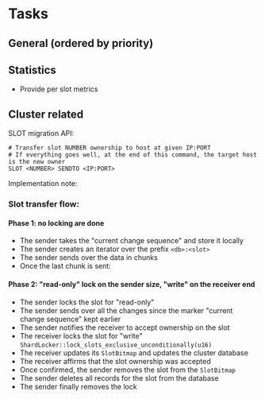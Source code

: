 # Tasks

## General (ordered by priority)


## Statistics

- Provide per slot metrics

## Cluster related

SLOT migration API:

```
# Transfer slot NUMBER ownership to host at given IP:PORT
# If everything goes well, at the end of this command, the target host is the new owner
SLOT <NUMBER> SENDTO <IP:PORT>
```


Implementation note:

### Slot transfer flow:

#### Phase 1: no locking are done

- The sender takes the "current change sequence" and store it locally
- The sender creates an iterator over the prefix `<db>:<slot>`
- The sender sends over the data in chunks
- Once the last chunk is sent:

#### Phase 2: "read-only" lock on the sender size, "write" on the receiver end

- The sender locks the slot for "read-only"
- The sender sends over all the changes since the marker "current change sequence" kept earlier
- The sender notifies the receiver to accept ownership on the slot
- The receiver locks the slot for "write" `ShardLocker::lock_slots_exclusive_unconditionally(u16)`
- The receiver updates its `SlotBitmap` and updates the cluster database
- The receiver affirms that the slot ownership was accepted
- Once confirmed, the sender removes the slot from the `SlotBitmap`
- The sender deletes all records for the slot from the database
- The sender finally removes the lock

